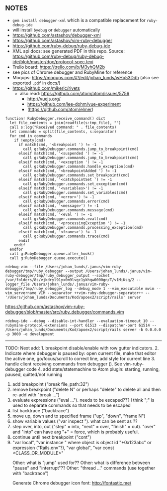 ## NOTES

* `gem install debugger-xml` which is a compatible replacement for `ruby-debug-ide`
* will install `byebug` or `debugger` automatically
* https://github.com/astashov/debugger-xml
* https://github.com/astashov/vim-ruby-debugger
* https://github.com/ruby-debug/ruby-debug-ide
* XML api docs: see generated PDF in this repo. Source: https://github.com/ruby-debug/ruby-debug-ide/blob/master/doc/protocol-spec.texi
* Trello board: https://trello.com/b/M3yhQM2b
* see pics of Chrome debugger and RubyMine for reference
* Moqups: https://moqups.com/#!/edit/johan_lunds/wHo53Ddh (also see exported `.pdf` in docs/)
* https://github.com/mikeric/rivets
  * also read: https://github.com/atom/atom/issues/5756
    * http://vuejs.org/
    * https://github.com/lee-dohm/vue-experiment
    * (https://github.com/atom/elmer)

```
function! RubyDebugger.receive_command() dict
  let file_contents = join(readfile(s:tmp_file), "")
  call s:log("Received command: " . file_contents)
  let commands = split(file_contents, s:separator)
  for cmd in commands
    if !empty(cmd)
      if match(cmd, '<breakpoint ') != -1
        call g:RubyDebugger.commands.jump_to_breakpoint(cmd)
      elseif match(cmd, '<suspended ') != -1
        call g:RubyDebugger.commands.jump_to_breakpoint(cmd)
      elseif match(cmd, '<exception ') != -1
        call g:RubyDebugger.commands.handle_exception(cmd)
      elseif match(cmd, '<breakpointAdded ') != -1
        call g:RubyDebugger.commands.set_breakpoint(cmd)
      elseif match(cmd, '<catchpointSet ') != -1
        call g:RubyDebugger.commands.set_exception(cmd)
      elseif match(cmd, '<variables>') != -1
        call g:RubyDebugger.commands.set_variables(cmd)
      elseif match(cmd, '<error>') != -1
        call g:RubyDebugger.commands.error(cmd)
      elseif match(cmd, '<message>') != -1
        call g:RubyDebugger.commands.message(cmd)
      elseif match(cmd, '<eval ') != -1
        call g:RubyDebugger.commands.eval(cmd)
      elseif match(cmd, '<processingException ') != -1
        call g:RubyDebugger.commands.processing_exception(cmd)
      elseif match(cmd, '<frames>') != -1
        call g:RubyDebugger.commands.trace(cmd)
      endif
    endif
  endfor
  call g:RubyDebugger.queue.after_hook()
  call g:RubyDebugger.queue.execute()
```
  
```
rdebug-vim --file /Users/johan_lunds/.janus/vim-ruby-debugger/tmp/ruby_debugger --output /Users/johan_lunds/.janus/vim-ruby-debugger/tmp/ruby_debugger_output --socket /var/folders/8s/vjkdryl91yx0m9lvgc1ykhqw0000gn/T/v1MiKsq/2 --logger_file /Users/johan_lunds/.janus/vim-ruby-debugger/tmp/ruby_debugger_log --debug_mode 1 --vim_executable mvim --vim_servername VIM --separator ++vim-ruby-debugger-separator++ -- '/Users/johan_lunds/Documents/Kod/apoex2/script/rails' server
```
  
https://github.com/astashov/vim-ruby-debugger/blob/master/src/ruby_debugger/commands.vim

```
rdebug-ide --debug --disable-int-handler --evaluation-timeout 10 --rubymine-protocol-extensions --port 61513 --dispatcher-port 61514 -- /Users/johan_lunds/Documents/Kod/apoex2/script/rails server -b 0.0.0.0 -p 3000 -e development
```

---

TODO: Next add:
       1. breakpoint disable/enable with row gutter indicators.
       2. Indicate where debugger is paused by: open current file, make that editor the active one, go/focus/scroll to correct line, add style for current line
       3. handle client receiving commands from debugger (<breakpoint file="/Users/johan_lunds/Documents/Kod/apoex2/app/controllers/care/authentication_controller.rb" line="18" threadId="1"/>). See vim-ruby-debugger code
       4. add state/statemachine to Atom plugin: starting, running, paused, quitted/not running

1. add breakpoint ("break file_path:32")
2. remove breakpoint ("delete N" or perhaps "delete" to delete all and then re-add with "break ...")
3. evaluate expressions ("eval ..."). needs to be escaped??? I think ";" is used to separate commands so that needs to be escaped
4. list backtrace ("backtrace") 
5. move up, down and to specified frame ("up", "down", "frame N")
6. show variable values ("var inspect <XYZ>"). what can be sent as <XYZ>??
7. step over, into, out ("step" = into, "next" = over, "finish" = out). "over" and "into" can have arg "+" = force, which is probably useful.
8. continue until next breakpoint ("cont")
9. "var local", "var instance <OBJECT>" where object is object id "+0x123abc" or expression ("Rails.env"?), "var global", "var const <CLASS_OR_MODULE>"

Other: what is "jump" used for??
Other: what is difference between "pause" and "interrupt"??
Other: "thread ..." commands (use together with "backtrace")

Generate Chrome debugger icon font: http://fontastic.me/
